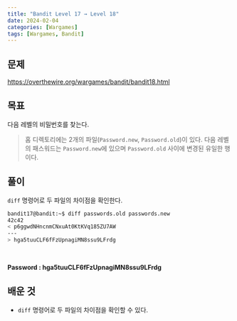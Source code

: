 ```yaml
---
title: "Bandit Level 17 → Level 18"
date: 2024-02-04
categories: [Wargames]
tags: [Wargames, Bandit]
---
```


## 문제
<https://overthewire.org/wargames/bandit/bandit18.html>

## 목표
다음 레벨의 비밀번호를 찾는다.
> 홈 디렉토리에는 2개의 파일(`Password.new`, `Password.old`)이 있다. 다음 레벨의 패스워드는 `Password.new`에 있으며 `Password.old` 사이에 변경된 유일한 행이다.

## 풀이

`diff` 명령어로 두 파일의 차이점을 확인한다.

```sh
bandit17@bandit:~$ diff passwords.old passwords.new
42c42
< p6ggwdNHncnmCNxuAt0KtKVq185ZU7AW
---
> hga5tuuCLF6fFzUpnagiMN8ssu9LFrdg
```  

<br>  

**Password : hga5tuuCLF6fFzUpnagiMN8ssu9LFrdg**

## 배운 것
- `diff` 명령어로 두 파일의 차이점을 확인할 수 있다.